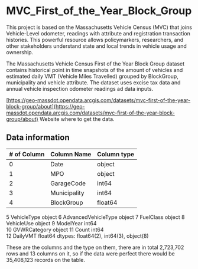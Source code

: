 # MVC_First_of_the_Year_Block_Group

This project is based on the Massachusetts Vehicle Census (MVC) that joins Vehicle-Level odometer, readings  with attribute and registration transaction histories. This powerful resource allows policymarkers, researchers, and other stakeholders understand state and local trends in vehicle usage and ownership.

The Massachusetts Vehicle Census First of the Year Block Group dataset contains historical point in time snapshots of the amount of vehicles and estimated daily VMT (Vehicle Miles Travelled) grouped by BlockGroup, municipality and vehicle attribute. The dataset uses excise tax data and annual vehicle inspection odometer readings ad data inputs. 

[https://geo-massdot.opendata.arcgis.com/datasets/mvc-first-of-the-year-block-group/about](https://geo-massdot.opendata.arcgis.com/datasets/mvc-first-of-the-year-block-group/about) Website where to get the data.

## Data information 

| # of Column | Column Name | Column type |
| ----------- | ----------- | ----------- |
| 0 | Date | object |
| 1 | MPO | object |
| 2 | GarageCode  | int64 |
| 3 | Municipality | int64 |
| 4 | BlockGroup | float64 |

 5   VehicleType          object 
 6   AdvancedVehicleType  object 
 7   FuelClass            object 
 8   VehicleUse           object 
 9   ModelYear            int64  
 10  GVWRCategory         object 
 11  Count                int64  
 12  DailyVMT             float64
dtypes: float64(2), int64(3), object(8)

These are the columns and the type on them, there are in total 2,723,702 rows and 13 columns on it, so if the data were perfect there would be 35,408,123 records on the table.
